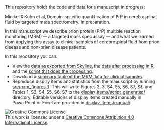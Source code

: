 This repository holds the code and data for a manuscript in progress:

Minikel & Kuhn et al, Domain-specific quantification of PrP in cerebrospinal fluid by targeted mass spectrometry. In preparation.

In this manuscript we describe prion protein (PrP) multiple reaction monitoring (MRM) &mdash; a targeted mass spec assay &mdash; and what we learned from applying this assay to clinical samples of cerebrospinal fluid from prion disease and non-prion disease patients.

In this repository you can:

+ View the [data as exported from Skyline](/data/skyline/), the [data after processing in R](/data/processed/), and the [script that does the processing](/src/process_data.R).
+ Download a [summary table of the MRM data for clinical samples](/data/summary/clinical_sample_mrm_results.tsv).
+ Reproduce display items and statistics from the manuscript by running [src/mrm_figures.R](src/mrm_figures.R). This will write Figures 2, 3, S4, S5, S6, S7, S8, and Tables 1, S3, S4, S5, S6, S7 to the [display_items/script_generated/](display_items/script_generated/) directory. Editable versions of display items created manually in PowerPoint or Excel are provided in [display_items/manual/](display_items/manual/).

<a rel="license" href="http://creativecommons.org/licenses/by/4.0/"><img alt="Creative Commons License" style="border-width:0" src="https://i.creativecommons.org/l/by/4.0/88x31.png" /></a><br />This work is licensed under a <a rel="license" href="http://creativecommons.org/licenses/by/4.0/">Creative Commons Attribution 4.0 International License</a>.

